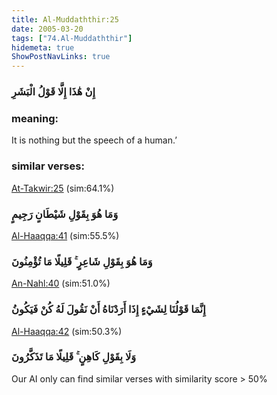 ```yaml
---
title: Al-Muddaththir:25
date: 2005-03-20
tags: ["74.Al-Muddaththir"]
hidemeta: true 
ShowPostNavLinks: true 
---
```

### إِنْ هَٰذَا إِلَّا قَوْلُ الْبَشَرِ
### meaning: 
It is nothing but the speech of a human.’
### similar verses: 

[At-Takwir:25](/81/25) (sim:64.1%)

### وَمَا هُوَ بِقَوْلِ شَيْطَانٍ رَجِيمٍ

[Al-Haaqqa:41](/69/41) (sim:55.5%)

### وَمَا هُوَ بِقَوْلِ شَاعِرٍ ۚ قَلِيلًا مَا تُؤْمِنُونَ

[An-Nahl:40](/16/40) (sim:51.0%)

### إِنَّمَا قَوْلُنَا لِشَيْءٍ إِذَا أَرَدْنَاهُ أَنْ نَقُولَ لَهُ كُنْ فَيَكُونُ

[Al-Haaqqa:42](/69/42) (sim:50.3%)

### وَلَا بِقَوْلِ كَاهِنٍ ۚ قَلِيلًا مَا تَذَكَّرُونَ

Our AI only can find similar verses with similarity score > 50% 

